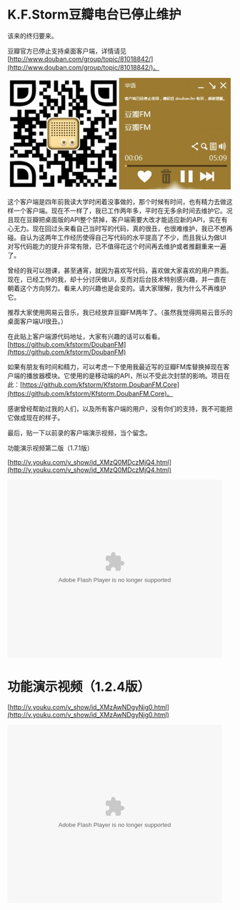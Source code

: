 # K.F.Storm豆瓣电台已停止维护

该来的终归要来。

豆瓣官方已停止支持桌面客户端，详情请见[http://www.douban.com/group/topic/81018842/](http://www.douban.com/group/topic/81018842/)。

[<img class="alignnone size-medium wp-image-1531" src="/attachment/uploads/2015/11/stop-500x250.jpg" alt="stop" width="500" height="250" />](/attachment/uploads/2015/11/stop.jpg)

这个客户端是四年前我读大学时闲着没事做的，那个时候有时间，也有精力去做这样一个客户端。现在不一样了，我已工作两年多，平时在无多余时间去维护它。况且现在豆瓣把桌面版的API整个禁掉，客户端需要大改才能适应新的API，实在有心无力。现在回过头来看自己当时写的代码，真的很丑，也很难维护，我已不想再碰。自认为这两年工作经历使得自己写代码的水平提高了不少，而且我认为做UI对写代码能力的提升非常有限，已不值得花这个时间再去维护或者推翻重来一遍了。

曾经的我可以翘课，甚至通宵，就因为喜欢写代码，喜欢做大家喜欢的用户界面。现在，已经工作的我，却十分讨厌做UI，反而对后台技术特别感兴趣，并一直在朝着这个方向努力。看来人的兴趣也是会变的。请大家理解，我为什么不再维护它。

推荐大家使用网易云音乐，我已经放弃豆瓣FM两年了。（虽然我觉得网易云音乐的桌面客户端UI很丑。）

在此贴上客户端源代码地址，大家有兴趣的话可以看看。[https://github.com/kfstorm/DoubanFM](https://github.com/kfstorm/DoubanFM)

如果有朋友有时间和精力，可以考虑一下使用我最近写的豆瓣FM库替换掉现在客户端的播放器模块。它使用的是移动端的API，所以不受此次封禁的影响。项目在此：[https://github.com/kfstorm/Kfstorm.DoubanFM.Core](https://github.com/kfstorm/Kfstorm.DoubanFM.Core)。

感谢曾经帮助过我的人们，以及所有客户端的用户，没有你们的支持，我不可能把它做成现在的样子。

最后，贴一下以前录的客户端演示视频，当个留念。

功能演示视频第二版（1.7.1版）

[http://v.youku.com/v_show/id_XMzQ0MDczMjQ4.html](http://v.youku.com/v_show/id_XMzQ0MDczMjQ4.html)

<object width="480" height="400" classid="clsid:d27cdb6e-ae6d-11cf-96b8-444553540000" codebase="http://download.macromedia.com/pub/shockwave/cabs/flash/swflash.cab#version=6,0,40,0"><param name="src" value="http://player.youku.com/player.php/sid/XMzQ0MDczMjQ4/v.swf" /><param name="allowfullscreen" value="true" /><param name="quality" value="high" /><param name="allowscriptaccess" value="always" /><embed width="480" height="400" type="application/x-shockwave-flash" src="http://player.youku.com/player.php/sid/XMzQ0MDczMjQ4/v.swf" allowfullscreen="allowfullscreen" quality="high" allowscriptaccess="always" /></object>

# 

# 功能演示视频（1.2.4版）

[http://v.youku.com/v_show/id_XMzAwNDgyNjg0.html](http://v.youku.com/v_show/id_XMzAwNDgyNjg0.html)

<object width="480" height="400" classid="clsid:d27cdb6e-ae6d-11cf-96b8-444553540000" codebase="http://download.macromedia.com/pub/shockwave/cabs/flash/swflash.cab#version=6,0,40,0"><param name="src" value="http://player.youku.com/player.php/sid/XMzAwNDgyNjg0/v.swf" /><param name="allowfullscreen" value="true" /><param name="quality" value="high" /><param name="allowscriptaccess" value="always" /><embed width="480" height="400" type="application/x-shockwave-flash" src="http://player.youku.com/player.php/sid/XMzAwNDgyNjg0/v.swf" allowfullscreen="allowfullscreen" quality="high" allowscriptaccess="always" /></object>
